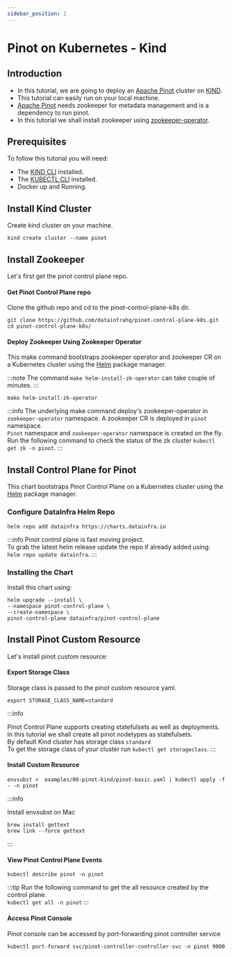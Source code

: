 ```yaml
---
sidebar_position: 1
---
```


# Pinot on Kubernetes - Kind

## Introduction

- In this tutorial, we are going to deploy an [Apache Pinot](https://github.com/apache/pinot) cluster on [KIND](https://kind.sigs.k8s.io/).
- This tutorial can easily run on your local machine.
- [Apache Pinot](https://github.com/apache/pinot) needs zookeeper for metadata management and is a dependency to run pinot.
- In this tutorial we shall install zookeeper using [zookeeper-operator](https://github.com/pravega/zookeeper-operator).

## Prerequisites

To follow this tutorial you will need:

- The [KIND CLI](https://kind.sigs.k8s.io/docs/user/quick-start#installation) installed.
- The [KUBECTL CLI](https://kubernetes.io/docs/tasks/tools/#kubectl) installed.
- Docker up and Running.

## Install Kind Cluster

Create kind cluster on your machine.

```
kind create cluster --name pinot
```

## Install Zookeeper

Let's first get the pinot control plane repo.

#### Get Pinot Control Plane repo
Clone the github repo and cd to the pinot-control-plane-k8s dir.
```
git clone https://github.com/datainfrahq/pinot-control-plane-k8s.git
cd pinot-control-plane-k8s/ 
```

#### Deploy Zookeeper Using Zookeeper Operator
This make command bootstraps zookeeper operator and zookeeper CR on a Kubernetes cluster using the [Helm](https://helm.sh/) package manager.

:::note
The command ```make helm-install-zk-operator``` can take couple of minutes. 
:::

```
make helm-install-zk-operator     
```

:::info
The underlying make command deploy's zookeeper-operator in ```zookeeper-operator``` namespace.
A zookeeper CR is deployed in ```pinot``` namespace.            
```Pinot``` namespace and ```zookeeper-operator``` namespace is created on the fly.          
Run the following command to check the status of the zk cluster ```kubectl get zk -n pinot```.
:::


## Install Control Plane for Pinot

This chart bootstraps Pinot Control Plane on a Kubernetes cluster using the [Helm](https://helm.sh/) package manager.


### Configure DataInfra Helm Repo

```
helm repo add datainfra https://charts.datainfra.io
```

:::info
Pinot control plane is fast moving project.         
To grab the latest helm release update the repo
if already added using:                  
```helm repo update datainfra```. 
:::

### Installing the Chart
Install this chart using:

```
helm upgrade --install \
--namespace pinot-control-plane \
--create-namespace \
pinot-control-plane datainfra/pinot-control-plane
```

## Install Pinot Custom Resource

Let's install pinot custom resource:

#### Export Storage Class
Storage class is passed to the pinot custom resource yaml. 

```
export STORAGE_CLASS_NAME=standard
```

:::info

Pinot Control Plane supports creating statefulsets as well as deployments.              
In this tutorial we shall create all pinot nodetypes as statefulsets.       
By default Kind cluster has storage class ```standard```        
To get the storage class of your cluster run ```kubectl get storageclass```.
:::

#### Install Custom Resource

```
envsubst <  examples/00-pinot-kind/pinot-basic.yaml | kubectl apply -f - -n pinot
```

:::info

Install envsubst on Mac
```
brew install gettext
brew link --force gettext 
```
:::

#### View Pinot Control Plane Events

```
kubectl describe pinot -n pinot 
```

:::tip
Run the following command to get the all resource created by the control plane.         
```kubectl get all -n pinot```
:::
#### Access Pinot Console

Pinot console can be accessed by port-forwarding pinot controller service
```
kubectl port-forward svc/pinot-controller-controller-svc -n pinot 9000
```
